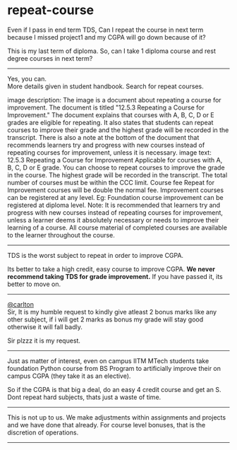 # repeat-course

Even if I pass in end term TDS, Can I repeat the course in next term because I missed project1 and my CGPA will go down because of it?

This is my last term of diploma. So, can I take 1 diploma course and rest degree courses in next term?

---

Yes, you can.  
More details given in student handbook. Search for repeat courses.

image description: The image is a document about repeating a course for improvement. The document is titled "12.5.3 Repeating a Course for Improvement." The document explains that courses with A, B, C, D or E grades are eligible for repeating. It also states that students can repeat courses to improve their grade and the highest grade will be recorded in the transcript. There is also a note at the bottom of the document that recommends learners try and progress with new courses instead of repeating courses for improvement, unless it is necessary.
image text: 12.5.3 Repeating a Course for Improvement
Applicable for courses with A, B, C, D or E grade.
You can choose to repeat courses to improve the grade in the course. The highest grade will
be recorded in the transcript. The total number of courses must be within the CCC limit.
Course fee Repeat for Improvement courses will be double the normal fee. Improvement
courses can be registered at any level. Eg: Foundation course improvement can be registered
at diploma level.
Note: It is recommended that learners try and progress with new courses instead of repeating
courses for improvement, unless a learner deems it absolutely necessary or needs to improve
their learning of a course. All course material of completed courses are available to the learner
throughout the course.

---

TDS is the worst subject to repeat in order to improve CGPA.

Its better to take a high credit, easy course to improve CGPA. **We never recommend taking TDS for grade improvement.** If you have passed it, its better to move on.

---

[@carlton](/u/carlton)  
Sir, It is my humble request to kindly give atleast 2 bonus marks like any other subject, if i will get 2 marks as bonus my grade will stay good otherwise it will fall badly.

Sir plzzz it is my request.

---

Just as matter of interest, even on campus IITM MTech students take foundation Python course from BS Program to artificially improve their on campus CGPA (they take it as an elective).

So if the CGPA is that big a deal, do an easy 4 credit course and get an S. Dont repeat hard subjects, thats just a waste of time.

---

This is not up to us. We make adjustments within assignments and projects and we have done that already. For course level bonuses, that is the discretion of operations.

---

